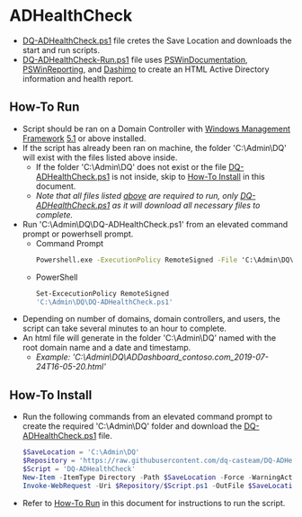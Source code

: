 # ADHealthCheck

- [DQ-ADHealthCheck.ps1](DQ-ADHealthCheck.ps1) file cretes the Save Location and downloads the start and run scripts.
- [DQ-ADHealthCheck-Run.ps1](DQ-ADHealthCheck-Run.ps1) file uses [PSWinDocumentation](https://github.com/EvotecIT/PSWinDocumentation), [PSWinReporting](https://github.com/EvotecIT/PSWinReporting), and [Dashimo](https://github.com/EvotecIT/Dashimo) to create an HTML Active Directory information and health report.


## How-To Run

- Script should be ran on a Domain Controller with [Windows Management Framework](https://docs.microsoft.com/en-us/powershell/wmf/) [5.1](https://aka.ms/wmf51download) or above installed.
- If the script has already been ran on machine, the folder 'C:\Admin\DQ' will exist with the files listed above inside.
  - If the folder 'C:\Admin\DQ' does not exist or the file [DQ-ADHealthCheck.ps1](DQ-ADHealthCheck.ps1) is not inside, skip to [How-To Install](#How-To-Install) in this document.
  - *Note that all files listed [above](#ADHealthCheck) are required to run, only [DQ-ADHealthCheck.ps1](DQ-ADHealthCheck.ps1) as it will download all necessary files to complete.*
- Run 'C:\Admin\DQ\DQ-ADHealthCheck.ps1' from an elevated command prompt or powerhsell prompt.
  - Command Prompt
    ```cmd
    Powershell.exe -ExecutionPolicy RemoteSigned -File 'C:\Admin\DQ\DQ-ADHealthCheck.ps1'
    ```
  - PowerShell
    ```powershell
    Set-ExcecutionPolicy RemoteSigned
    'C:\Admin\DQ\DQ-ADHealthCheck.ps1'
    ```
- Depending on number of domains, domain controllers, and users, the script can take several minutes to an hour to complete.
- An html file will generate in the folder 'C:\Admin\DQ' named with the root domain name and a date and timestamp.
  - *Example: 'C:\Admin\DQ\ADDashboard_contoso.com_2019-07-24T16-05-20.html'*


## How-To Install

- Run the following commands from an elevated command prompt to create the required 'C:\Admin\DQ' folder and download the [DQ-ADHealthCheck.ps1](DQ-ADHealthCheck.ps1) file.
  ```powershell
  $SaveLocation = 'C:\Admin\DQ'
  $Repository = 'https://raw.githubusercontent.com/dq-casteam/DQ-ADHealthCheck/master'
  $Script = 'DQ-ADHealthCheck'
  New-Item -ItemType Directory -Path $SaveLocation -Force -WarningAction SilentlyContinue -ErrorAction SilentlyContinue
  Invoke-WebRequest -Uri $Repository/$Script.ps1 -OutFile $SaveLocation\$Script.ps1 -WarningAction SilentlyContinue -ErrorAction SilentlyContinue
  ```
- Refer to [How-To Run](#How-To-Run) in this document for instructions to run the script.
